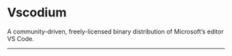 # Vscodium

A community-driven, freely-licensed binary distribution of Microsoft’s editor VS Code.

---